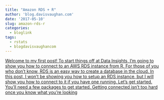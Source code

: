 ```yaml
---
title: "Amazon RDS + R"
author: 'blog.davisvaughan.com'
date: '2017-05-10'
slug: amazon-rds-r
categories:
  - bloglink
tags:
  - rstats
  - blogdavisvaughancom
---
```


[Welcome to my first post! To start things off at Data Insights, I’m going to show you how to connect to an AWS RDS instance from R. For those of you who don’t know, RDS is an easy way to create a database in the cloud. In this post, I won’t be showing you how to setup an RDS instance, but I will show you how to connect to it if you have one running. Let’s get started. You’ll need a few packages to get started. Getting connected isn’t too hard once you know what you’re looking<i class="fas fa-external-link-alt"></i>](https://blog.davisvaughan.com/post/rds-and-r/)

